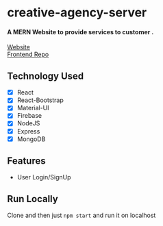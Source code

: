 # creative-agency-server

#### A MERN Website to provide services to customer .
[Website](https://creative-agency-c6253.web.app/)</br>
[Frontend Repo](https://github.com/IftekharPriyo/creative-agency-frontend)

Technology Used
------

- [x] React
- [x] React-Bootstrap
- [x] Material-UI
- [x] Firebase
- [x] NodeJS
- [x] Express
- [x] MongoDB

Features
------
- User Login/SignUp 



Run Locally
------
Clone and then just `npm start` and run it on localhost

